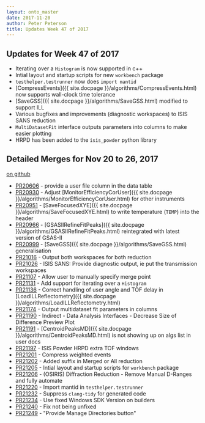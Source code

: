 ```yaml
---
layout: onto_master
date: 2017-11-20
author: Peter Peterson
title: Updates Week 47 of 2017
---
```

Updates for Week 47 of 2017
---------------------------
* Iterating over a `Histogram` is now supported in c++
* Intial layout and startup scripts for new `workbench` package
* `testhelper.testrunner` now does `import mantid`
* [CompressEvents]({{ site.docpage }}/algorithms/CompressEvents.html) now supports wall-clock time tolerance
* [SaveGSS]({{ site.docpage }}/algorithms/SaveGSS.html) modified to support ILL
* Various bugfixes and improvements (diagnostic workspaces) to ISIS SANS reduction
* `MultiDatasetFit` interface outputs parameters into columns to make easier plotting
* HRPD has been added to the `isis_powder` python library

Detailed Merges for Nov 20 to 26, 2017
--------------------------------------
[on github](https://github.com/mantidproject/mantid/pulls?q=is%3Apr+merged%3A2017-11-21..2017-11-26)

* [PR20606](https://github.com/mantidproject/mantid/pull/20606) - provide a user file column in the data table
* [PR20930](https://github.com/mantidproject/mantid/pull/20930) - Adjust [MonitorEfficiencyCorUser]({{ site.docpage }}/algorithms/MonitorEfficiencyCorUser.html) for other instruments
* [PR20951](https://github.com/mantidproject/mantid/pull/20951) - [SaveFocusedXYE]({{ site.docpage }}/algorithms/SaveFocusedXYE.html) to write temperature (`TEMP`) into the header
* [PR20966](https://github.com/mantidproject/mantid/pull/20966) - [GSASIIRefineFitPeaks]({{ site.docpage }}/algorithms/GSASIIRefineFitPeaks.html) reintegrated with latest version of GSAS-II
* [PR20999](https://github.com/mantidproject/mantid/pull/20999) - [SaveGSS]({{ site.docpage }}/algorithms/SaveGSS.html) generalisation
* [PR21016](https://github.com/mantidproject/mantid/pull/21016) - Output both workspaces for both reduction
* [PR21026](https://github.com/mantidproject/mantid/pull/21026) - ISIS SANS: Provide diagnostic output, ie put the transmission workspaces
* [PR21107](https://github.com/mantidproject/mantid/pull/21107) - Allow user to manually specify merge point
* [PR21131](https://github.com/mantidproject/mantid/pull/21131) - Add support for iterating over a `Histogram`
* [PR21136](https://github.com/mantidproject/mantid/pull/21136) - Correct handling of user angle and TOF delay in [LoadILLReflectometry]({{ site.docpage }}/algorithms/LoadILLReflectometry.html)
* [PR21174](https://github.com/mantidproject/mantid/pull/21174) - Output multidataset fit parameters in columns
* [PR21190](https://github.com/mantidproject/mantid/pull/21190) - Indirect - Data Analysis Interfaces - Decrease Size of Difference Preview Plot
* [PR21191](https://github.com/mantidproject/mantid/pull/21191) - [CentroidPeaksMD]({{ site.docpage }}/algorithms/CentroidPeaksMD.html) is not showing up on algs list in user docs
* [PR21197](https://github.com/mantidproject/mantid/pull/21197) - ISIS Powder HRPD extra TOF windows
* [PR21201](https://github.com/mantidproject/mantid/pull/21201) - Compress weighted events
* [PR21202](https://github.com/mantidproject/mantid/pull/21202) - Added suffix in Merged or All reduction
* [PR21205](https://github.com/mantidproject/mantid/pull/21205) - Intial layout and startup scripts for `workbench` package
* [PR21206](https://github.com/mantidproject/mantid/pull/21206) - (OSIRIS) Diffraction Reduction - Remove Manual D-Ranges and fully automate
* [PR21220](https://github.com/mantidproject/mantid/pull/21220) - Import mantid in `testhelper.testrunner`
* [PR21232](https://github.com/mantidproject/mantid/pull/21232) - Suppress `clang-tidy` for generated code
* [PR21234](https://github.com/mantidproject/mantid/pull/21234) - Use fixed Windows SDK Version on builders
* [PR21240](https://github.com/mantidproject/mantid/pull/21240) - Fix not being unfixed
* [PR21249](https://github.com/mantidproject/mantid/pull/21249) - "Provide Manage Directories button"
